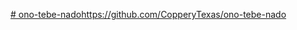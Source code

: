 [# ono-tebe-nado](https://github.com/CopperyTexas/ono-tebe-nado)https://github.com/CopperyTexas/ono-tebe-nado
